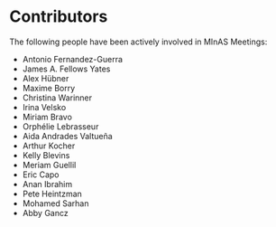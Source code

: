# Contributors

The following people have been actively involved in MInAS Meetings:

- Antonio Fernandez-Guerra
- James A. Fellows Yates
- Alex Hübner
- Maxime Borry
- Christina Warinner
- Irina Velsko
- Miriam Bravo
- Orphélie Lebrasseur
- Aida Andrades Valtueña
- Arthur Kocher
- Kelly Blevins
- Meriam Guellil
- Eric Capo
- Anan Ibrahim
- Pete Heintzman
- Mohamed Sarhan
- Abby Gancz
